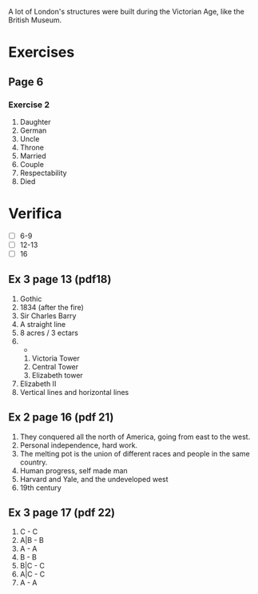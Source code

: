 A lot of London's structures were built during the Victorian Age, like the British Museum.
# Exercises
## Page 6
### Exercise 2
1. Daughter
2. German
3. Uncle
4. Throne
5. Married
6. Couple
7. Respectability
8. Died
# Verifica
- [ ] 6-9
- [ ] 12-13
- [ ] 16
## Ex 3 page 13 (pdf18)
1. Gothic
2. 1834 (after the fire)
3. Sir Charles Barry
4. A straight line
5. 8 acres / 3 ectars
6. -
	1. Victoria Tower
	2. Central Tower
	3. Elizabeth tower
7. Elizabeth II
8. Vertical lines and horizontal lines
## Ex 2 page 16 (pdf 21)
1. They conquered all the north of America, going from east to the west.
2. Personal independence, hard work.
3. The melting pot is the union of different races and people in the same country.
4. Human progress, self made man
5. Harvard and Yale, and the undeveloped west
6. 19th century
## Ex 3 page 17 (pdf 22)
1. C - C
2. A|B - B
3. A - A
4. B - B
5. B|C - C
6. A|C - C
7. A - A